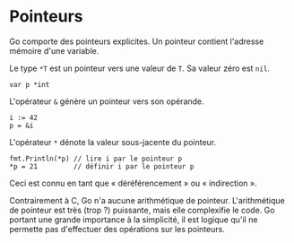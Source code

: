 # Pointeurs
Go comporte des pointeurs explicites. Un pointeur contient l'adresse mémoire d'une variable.

Le type `*T` est un pointeur vers une valeur de `T`. Sa valeur zéro est `nil`.

    var p *int

L'opérateur `&` génère un pointeur vers son opérande.

    i := 42
    p = &i

L'opérateur `*` dénote la valeur sous-jacente du pointeur.

    fmt.Println(*p) // lire i par le pointeur p
    *p = 21         // définir i par le pointeur p

Ceci est connu en tant que « déréférencement » ou « indirection ».

Contrairement à C, Go n'a aucune arithmétique de pointeur. L'arithmétique de pointeur est très (trop ?) puissante, mais elle complexifie le code.
Go portant une grande importance à la simplicité, il est logique qu'il ne permette pas d'effectuer des opérations sur les pointeurs.

